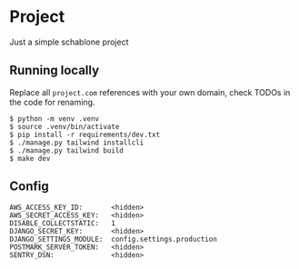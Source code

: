 # Project

Just a simple schablone project

## Running locally

Replace all `project.com` references with your own domain, check TODOs in the code for renaming.

    $ python -m venv .venv
    $ source .venv/bin/activate
    $ pip install -r requirements/dev.txt
    $ ./manage.py tailwind installcli
    $ ./manage.py tailwind build
    $ make dev

## Config

```
AWS_ACCESS_KEY_ID:       <hidden>
AWS_SECRET_ACCESS_KEY:   <hidden>
DISABLE_COLLECTSTATIC:   1
DJANGO_SECRET_KEY:       <hidden>
DJANGO_SETTINGS_MODULE:  config.settings.production
POSTMARK_SERVER_TOKEN:   <hidden>
SENTRY_DSN:              <hidden>
```
